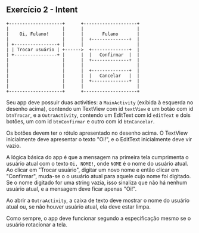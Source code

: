 ## Exercício 2 - Intent

```
+--------------------+      +--------------------+
|                    |      |                    |
|    Oi, Fulano!     |      |       Fulano       |
|                    |      |  +--------------+  |
| +----------------+ |      |                    |
| | Trocar usuário | +------>  +--------------+  |
| +----------------+ |      |  |   Confirmar  |  |
|                    |      |  +--------------+  |
|                    |      |                    |
|                    |      |  +--------------+  |
|                    |      |  |   Cancelar   |  |
|                    |      |  +--------------+  |
|                    |      |                    |
+--------------------+      +--------------------+
```

Seu app deve possuir duas activities: a `MainActivity` (exibida à esquerda no desenho acima), contendo um TextView com id `textView` e um botão com id `btnTrocar`, e a `OutraActivity`, contendo um EditText com id `editText` e dois botões, um com id `btnConfirmar` e outro com id `btnCancelar`.

Os botões devem ter o rótulo apresentado no desenho acima. O TextView inicialmente deve apresentar o texto "Oi!", e o EditText inicialmente deve vir vazio.

A lógica básica do app é que a mensagem na primeira tela cumprimenta o usuário atual com o texto `Oi, NOME!`, onde `NOME` é o nome do usuário atual. Ao clicar em "Trocar usuário", digitar um novo nome e então clicar em "Confirmar", muda-se o o usuário atual para aquele cujo nome foi digitado. Se o nome digitado for uma string vazia, isso sinaliza que não há nenhum usuário atual, e a mensagem deve ficar apenas "Oi!".

Ao abrir a `OutraActivity`, a caixa de texto deve mostrar o nome do usuário atual ou, se não houver usuário atual, ela deve estar limpa.

Como sempre, o app deve funcionar segundo a especificação mesmo se o usuário rotacionar a tela.
